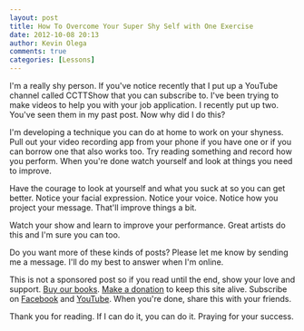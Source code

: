 ```yaml
---
layout: post
title: How To Overcome Your Super Shy Self with One Exercise
date: 2012-10-08 20:13
author: Kevin Olega
comments: true
categories: [Lessons]
---
```

I'm a really shy person. If you've notice recently that I put up a YouTube channel called CCTTShow that you can subscribe to. I've been trying to make videos to help you with your job application. I recently put up two. You've seen them in my past post. Now why did I do this?

I'm developing a technique you can do at home to work on your shyness. Pull out your video recording app from your phone if you have one or if you can borrow one that also works too. Try reading something and record how you perform. When you're done watch yourself and look at things you need to improve.

Have the courage to look at yourself and what you suck at so you can get better. Notice your facial expression. Notice your voice. Notice how you project your message. That'll improve things a bit.

Watch your show and learn to improve your performance. Great artists do this and I'm sure you can too.

Do you want more of these kinds of posts? Please let me know by sending me a message. I'll do my best to answer when I'm online.

This is not a sponsored post so if you read until the end, show your love and support. [Buy our books](http://callcentertrainingtips.com/promos/).  [Make a donation](http://callcentertrainingtips.com/support/) to keep this site alive. Subscribe on [Facebook](https://www.facebook.com/callcentertrainingtips/) and [YouTube](https://www.youtube.com/channel/UCSRyiovg_InMdQAe7Fn0LtA). When you're done, share this with your friends. 

Thank you for reading. If I can do it, you can do it. Praying for your success.